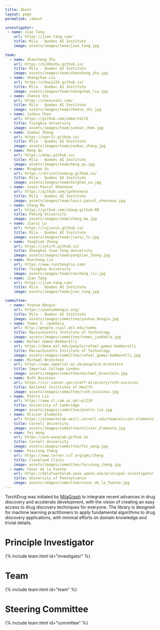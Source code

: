```yaml
---
title: About
layout: page
permalink: /about 

investigator:
 - name: Jian Tang
    url: https://jian-tang.com/
    title: Mila - Quebec AI Institute
    image: assets/images/team/jian_tang.jpg
    
team:
  - name: Zhaocheng Zhu
    url: https://kiddozhu.github.io/
    title: Mila - Quebec AI Institute
    image: assets/images/team/zhaocheng_zhu.jpg
  - name: Shengchao Liu
    url: https://chao1224.github.io/
    title: Mila - Quebec AI Institute
    image: assets/images/team/shengchao_liu.jpg
  - name: Chence Shi
    url: https://chenceshi.com/
    title: Mila - Quebec AI Institute
    image: assets/images/team/chence_shi.jpg
  - name: Junkun Chen
    url: https://github.com/immortalCO
    title: Tsinghua University
    image: assets/images/team/junkun_chen.jpg
  - name: Zuobai Zhang
    url: https://oxer11.github.io/
    title: Mila - Quebec AI Institute
    image: assets/images/team/zuobai_zhang.jpg
  - name: Meng Qu
    url: https://mnqu.github.io/
    title: Mila - Quebec AI Institute
    image: assets/images/team/meng_qu.jpg
  - name: Minghao Xu
    url: https://chrisallenming.github.io/
    title: Mila - Quebec AI Institute
    image: assets/images/team/minghao_xu.jpg
  - name: Louis-Pascal Xhonneux
    url: https://github.com/lpxhonneux
    title: Mila - Quebec AI Institute
    image: assets/images/team/louis-pascal_xhonneux.jpg
  - name: Chang Ma
    url: https://github.com/chang-github-00
    title: Peking University
    image: assets/images/team/chang_ma.jpg
  - name: Jiarui Lu
    url: https://lujiarui.github.io/
    title: Mila - Quebec AI Institute
    image: assets/images/team/jiarui_lu.jpg
  - name: Yangtian Zhang
    url: https://zytzrh.github.io/
    title: Shanghai Jiao Tong University
    image: assets/images/team/yangtian_zhang.jpg
  - name: Runcheng Liu
    url: https://www.runchengliu.com/
    title: Tsinghua University
    image: assets/images/team/runcheng_liu.jpg
  - name: Jian Tang
    url: https://jian-tang.com/
    title: Mila - Quebec AI Institute
    image: assets/images/team/jian_tang.jpg

committee:
  - name: Yoshua Bengio
    url: https://yoshuabengio.org/
    title: Mila - Quebec AI Institute
    image: assets/images/committee/yoshua_bengio.jpg
  - name: Tommi S. Jaakkola
    url: http://people.csail.mit.edu/tommi
    title: Massachusetts Institute of Technology
    image: assets/images/committee/tommi_jaakkola.jpg
  - name: Rafael Gomez-Bombarelli
    url: https://dmse.mit.edu/people/rafael-gomez-bombarelli
    title: Massachusetts Institute of Technology
    image: assets/images/committee/rafael_gomez-bombarelli.jpg
  - name: Michael Bronstein
    url: https://www.imperial.ac.uk/people/m.bronstein
    title: Imperial College London
    image: assets/images/committee/michael_bronstein.jpg
  - name: Ruth Nussinov
    url: https://ccr.cancer.gov/staff-directory/ruth-nussinov
    title: National Institutes of Health
    image: assets/images/committee/ruth_nussinov.jpg
  - name: Pietro Liò
    url: https://www.cl.cam.ac.uk/~pl219
    title: University of Cambridge
    image: assets/images/committee/pietro_lio.jpg
  - name: Olivier Elemento
    url: https://elementolab.weill.cornell.edu/team/olivier-elemento
    title: Cornell University
    image: assets/images/committee/olivier_elemento.jpg
  - name: Fei Wang
    url: https://wcm-wanglab.github.io
    title: Cornell University
    image: assets/images/committee/fei_wang.jpg
  - name: Feixiong Cheng
    url: https://www.lerner.ccf.org/gmi/cheng
    title: Cleveland Clinic
    image: assets/images/committee/feixiong_cheng.jpg
  - name: César de la Fuente
    url: https://delafuentelab.seas.upenn.edu/principal-investigator
    title: University of Pennsylvania
    image: assets/images/committee/cesar_de_la_fuente.jpg
---
```


TorchDrug was initiated by [MilaGraph] to integrate recent advances in drug discovery and accelerate development,
with the vision of creating an easy access to drug discovery techniques for everyone. The library is designed for
machine learning practitioners to apply fundamental algorithms to drug discovery applications, with minimal efforts
on domain knowledge and trivial details.

[MilaGraph]: https://github.com/DeepGraphLearning

# Principle Investigator
{% include team.html id="investigator" %}

# Team

{% include team.html id="team" %}

# Steering Committee

{% include team.html id="committee" %}
